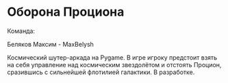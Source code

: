 # Оборона Проциона

Команда:

Беляков Максим - MaxBelysh

Космический шутер-аркада на Pygame. В игре игроку предстоит взять на себя управление над космическим звездолётом и отстоять Процион, сразившись с сильнейшей флотилией галактики. В разработке.
